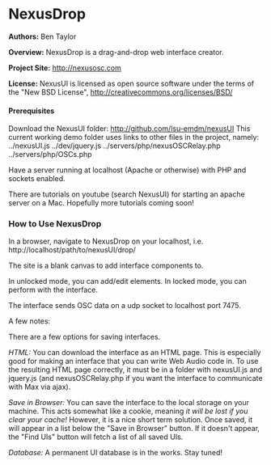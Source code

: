 # NexusDrop

**Authors:** Ben Taylor

**Overview:** NexusDrop is a drag-and-drop web interface creator.

**Project Site:** http://nexusosc.com

**License:** NexusUI is licensed as open source software under the terms of the "New BSD License", http://creativecommons.org/licenses/BSD/


#### Prerequisites

Download the NexusUI folder: http://github.com/lsu-emdm/nexusUI
This current working demo folder uses links to other files in the project, namely:
../nexusUI.js
../dev/jquery.js
../servers/php/nexusOSCRelay.php
../servers/php/OSCs.php

Have a server running at localhost (Apache or otherwise) with PHP and sockets enabled.

There are tutorials on youtube (search NexusUI) for starting an apache server on a Mac. Hopefully more tutorials coming soon!


### How to Use NexusDrop

In a browser, navigate to NexusDrop on your localhost, i.e. http://localhost/path/to/nexusUI/drop/

The site is a blank canvas to add interface components to. 

In unlocked mode, you can add/edit elements. In locked mode, you can perform with the interface.

The interface sends OSC data on a udp socket to localhost port 7475.

A few notes:

There are a few options for saving interfaces. 

*HTML:* You can download the interface as an HTML page. This is especially good for making an interface that you can write Web Audio code in. To use the resulting HTML page correctly, it must be in a folder with nexusUI.js and jquery.js (and nexusOSCRelay.php if you want the interface to communicate with Max via ajax).

*Save in Browser:* You can save the interface to the local storage on your machine. This acts somewhat like a cookie, meaning *it will be lost if you clear your cache!* However, it is a nice short term solution. Once saved, it will appear in a list below the "Save in Browser" button. If it doesn't appear, the "Find UIs" button will fetch a list of all saved UIs.

*Database:* A permanent UI database is in the works. Stay tuned!









